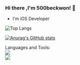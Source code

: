 ### Hi there ,I'm 500beckwon! 👋

* I'm iOS Developer

<!--
**Byunghoon-Ann/ByungHoon-Ann** is a ✨ _special_ ✨ repository because its `README.md` (this file) appears on your GitHub profile.

Here are some ideas to get you started:

- 🔭 I’m currently working on ...
- 🌱 I’m currently learning ...
- 👯 I’m looking to collaborate on ...
- 🤔 I’m looking for help with ...
- 💬 Ask me about ...
- 📫 How to reach me: ...
- 😄 Pronouns: ...
- ⚡ Fun fact: ...
-->
![Top Langs](https://github-readme-stats.vercel.app/api/top-langs/?username=500beckwon)

[![Anurag's GitHub stats](https://github-readme-stats.vercel.app/api?username=500beckwon&count_private=true&show_icons=true&theme=gruvbox)](https://github.com/anuraghazra/github-readme-stats)

Languages and Tools:  
<img src="https://img.shields.io/badge/Swift-FA7343?style=for-the-badge&logo=Swift&logoColor=white">  
<img src="https://img.shields.io/badge/iOS-000000">


